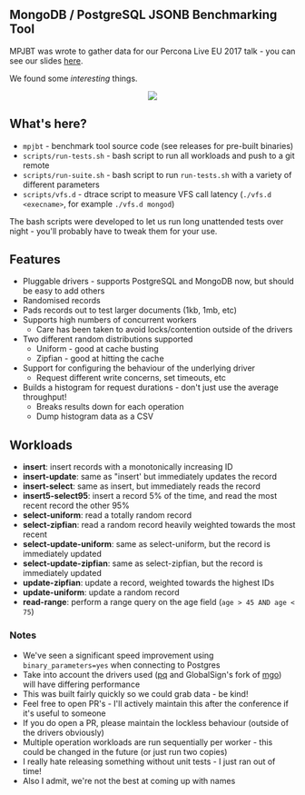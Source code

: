 ## MongoDB / PostgreSQL JSONB Benchmarking Tool


MPJBT was wrote to gather data for our Percona Live EU 2017 talk - you can see our slides [here](https://docs.google.com/presentation/d/1c2RihL5G3teT0sxcngzjIs8ni6aSeAcL8Nzmvy3nj8Y/edit?usp=sharing). 

We found some *interesting* things.


<p align="center">
<img src="https://s3-eu-west-1.amazonaws.com/iab-assets/mpjbt.png" />
</p>


## What's here?
* `mpjbt` - benchmark tool source code (see releases for pre-built binaries)
* `scripts/run-tests.sh` - bash script to run all workloads and push to a git remote
* `scripts/run-suite.sh` - bash script to run `run-tests.sh` with a variety of different parameters
* `scripts/vfs.d` - dtrace script to measure VFS call latency (`./vfs.d <execname>`, for example `./vfs.d mongod`)

The bash scripts were developed to let us run long unattended tests over night - you'll probably have to tweak them for your use.

## Features
* Pluggable drivers - supports PostgreSQL and MongoDB now, but should be easy to add others
* Randomised records
* Pads records out to test larger documents (1kb, 1mb, etc)
* Supports high numbers of concurrent workers
	* Care has been taken to avoid locks/contention outside of the drivers
* Two different random distributions supported
	* Uniform - good at cache busting
	* Zipfian - good at hitting the cache
* Support for configuring the behaviour of the underlying driver
	* Request different write concerns, set timeouts, etc
* Builds a histogram for request durations - don't just use the average throughput!
	* Breaks results down for each operation
	* Dump histogram data as a CSV 

## Workloads
* **insert**: insert records with a monotonically increasing ID
* **insert-update**: same as "insert' but immediately updates the record
* **insert-select**: same as insert, but immediately reads the record
* **insert5-select95**: insert a record 5% of the time, and read the most recent record the other 95%
* **select-uniform**: read a totally random record
* **select-zipfian**: read a random record heavily weighted towards the most recent
* **select-update-uniform**: same as select-uniform, but the record is immediately updated
* **select-update-zipfian**: same as select-zipfian, but the record is immediately updated
* **update-zipfian**: update a record, weighted towards the highest IDs
* **update-uniform**: update a random record
* **read-range**: perform a range query on the age field (`age > 45 AND age < 75`)

### Notes
* We've seen a significant speed improvement using `binary_parameters=yes` when connecting to Postgres
* Take into account the drivers used ([pq](https://github.com/lib/pq) and GlobalSign's fork of [mgo](https://github.com/globalsign/mgo)) will have differing performance
* This was built fairly quickly so we could grab data - be kind!
* Feel free to open PR's - I'll actively maintain this after the conference if it's useful to someone
* If you do open a PR, please maintain the lockless behaviour (outside of the drivers obviously)
* Multiple operation workloads are run sequentially per worker - this could be changed in the future (or just run two copies)
* I really hate releasing something without unit tests - I just ran out of time!
* Also I admit, we're not the best at coming up with names

